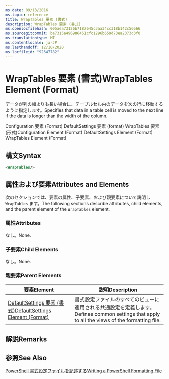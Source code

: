 ```yaml
---
ms.date: 09/13/2016
ms.topic: reference
title: WrapTables 要素 (書式)
description: WrapTables 要素 (書式)
ms.openlocfilehash: 005aea73126b7187645c3aa34cc318b142c56666
ms.sourcegitcommit: ba7315a496986451cfc1296b659d73ea2373d3f0
ms.translationtype: MT
ms.contentlocale: ja-JP
ms.lasthandoff: 12/10/2020
ms.locfileid: "92647782"
---
```

# <a name="wraptables-element-format"></a><span data-ttu-id="8202d-103">WrapTables 要素 (書式)</span><span class="sxs-lookup"><span data-stu-id="8202d-103">WrapTables Element (Format)</span></span>

<span data-ttu-id="8202d-104">データが列の幅よりも長い場合に、テーブルセル内のデータを次の行に移動するように指定します。</span><span class="sxs-lookup"><span data-stu-id="8202d-104">Specifies that data in a table cell is moved to the next line if the data is longer than the width of the column.</span></span>

<span data-ttu-id="8202d-105">Configuration 要素 (Format) DefaultSettings 要素 (format) WrapTables 要素 (形式)</span><span class="sxs-lookup"><span data-stu-id="8202d-105">Configuration Element (Format) DefaultSettings Element (Format) WrapTables Element (Format)</span></span>

## <a name="syntax"></a><span data-ttu-id="8202d-106">構文</span><span class="sxs-lookup"><span data-stu-id="8202d-106">Syntax</span></span>

```xml
<WrapTables/>
```

## <a name="attributes-and-elements"></a><span data-ttu-id="8202d-107">属性および要素</span><span class="sxs-lookup"><span data-stu-id="8202d-107">Attributes and Elements</span></span>

<span data-ttu-id="8202d-108">次のセクションでは、要素の属性、子要素、および親要素について説明し `WrapTables` ます。</span><span class="sxs-lookup"><span data-stu-id="8202d-108">The following sections describe attributes, child elements, and the parent element of the `WrapTables` element.</span></span>

### <a name="attributes"></a><span data-ttu-id="8202d-109">属性</span><span class="sxs-lookup"><span data-stu-id="8202d-109">Attributes</span></span>

<span data-ttu-id="8202d-110">なし。</span><span class="sxs-lookup"><span data-stu-id="8202d-110">None.</span></span>

### <a name="child-elements"></a><span data-ttu-id="8202d-111">子要素</span><span class="sxs-lookup"><span data-stu-id="8202d-111">Child Elements</span></span>

<span data-ttu-id="8202d-112">なし。</span><span class="sxs-lookup"><span data-stu-id="8202d-112">None.</span></span>

### <a name="parent-elements"></a><span data-ttu-id="8202d-113">親要素</span><span class="sxs-lookup"><span data-stu-id="8202d-113">Parent Elements</span></span>

|<span data-ttu-id="8202d-114">要素</span><span class="sxs-lookup"><span data-stu-id="8202d-114">Element</span></span>|<span data-ttu-id="8202d-115">説明</span><span class="sxs-lookup"><span data-stu-id="8202d-115">Description</span></span>|
|-------------|-----------------|
|[<span data-ttu-id="8202d-116">DefaultSettings 要素 (書式)</span><span class="sxs-lookup"><span data-stu-id="8202d-116">DefaultSettings Element (Format)</span></span>](./defaultsettings-element-format.md)|<span data-ttu-id="8202d-117">書式設定ファイルのすべてのビューに適用される共通設定を定義します。</span><span class="sxs-lookup"><span data-stu-id="8202d-117">Defines common settings that apply to all the views of the formatting file.</span></span>|

## <a name="remarks"></a><span data-ttu-id="8202d-118">解説</span><span class="sxs-lookup"><span data-stu-id="8202d-118">Remarks</span></span>

## <a name="see-also"></a><span data-ttu-id="8202d-119">参照</span><span class="sxs-lookup"><span data-stu-id="8202d-119">See Also</span></span>

[<span data-ttu-id="8202d-120">PowerShell 書式設定ファイルを記述する</span><span class="sxs-lookup"><span data-stu-id="8202d-120">Writing a PowerShell Formatting File</span></span>](./writing-a-powershell-formatting-file.md)
